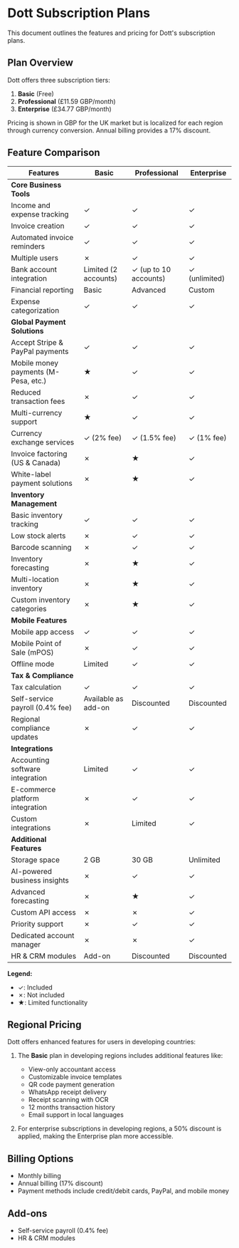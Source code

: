 # Dott Subscription Plans

This document outlines the features and pricing for Dott's subscription plans.

## Plan Overview

Dott offers three subscription tiers:

1. **Basic** (Free)
2. **Professional** (£11.59 GBP/month)
3. **Enterprise** (£34.77 GBP/month)

Pricing is shown in GBP for the UK market but is localized for each region through currency conversion. Annual billing provides a 17% discount.

## Feature Comparison

| Features | Basic | Professional | Enterprise |
|----------|-------|--------------|------------|
| **Core Business Tools** |
| Income and expense tracking | ✓ | ✓ | ✓ |
| Invoice creation | ✓ | ✓ | ✓ |
| Automated invoice reminders | ✓ | ✓ | ✓ |
| Multiple users | ✗ | ✓ | ✓ |
| Bank account integration | Limited (2 accounts) | ✓ (up to 10 accounts) | ✓ (unlimited) |
| Financial reporting | Basic | Advanced | Custom |
| Expense categorization | ✓ | ✓ | ✓ |
| **Global Payment Solutions** |
| Accept Stripe & PayPal payments | ✓ | ✓ | ✓ |
| Mobile money payments (M-Pesa, etc.) | ★ | ✓ | ✓ |
| Reduced transaction fees | ✗ | ✓ | ✓ |
| Multi-currency support | ★ | ✓ | ✓ |
| Currency exchange services | ✓ (2% fee) | ✓ (1.5% fee) | ✓ (1% fee) |
| Invoice factoring (US & Canada) | ✗ | ★ | ✓ |
| White-label payment solutions | ✗ | ★ | ✓ |
| **Inventory Management** |
| Basic inventory tracking | ✓ | ✓ | ✓ |
| Low stock alerts | ✗ | ✓ | ✓ |
| Barcode scanning | ✗ | ✓ | ✓ |
| Inventory forecasting | ✗ | ★ | ✓ |
| Multi-location inventory | ✗ | ★ | ✓ |
| Custom inventory categories | ✗ | ★ | ✓ |
| **Mobile Features** |
| Mobile app access | ✓ | ✓ | ✓ |
| Mobile Point of Sale (mPOS) | ✗ | ✓ | ✓ |
| Offline mode | Limited | ✓ | ✓ |
| **Tax & Compliance** |
| Tax calculation | ✓ | ✓ | ✓ |
| Self-service payroll (0.4% fee) | Available as add-on | Discounted | Discounted |
| Regional compliance updates | ✗ | ✓ | ✓ |
| **Integrations** |
| Accounting software integration | Limited | ✓ | ✓ |
| E-commerce platform integration | ✗ | ✓ | ✓ |
| Custom integrations | ✗ | Limited | ✓ |
| **Additional Features** |
| Storage space | 2 GB | 30 GB | Unlimited |
| AI-powered business insights | ✗ | ✓ | ✓ |
| Advanced forecasting | ✗ | ★ | ✓ |
| Custom API access | ✗ | ✗ | ✓ |
| Priority support | ✗ | ✓ | ✓ |
| Dedicated account manager | ✗ | ✗ | ✓ |
| HR & CRM modules | Add-on | Discounted | Discounted |

**Legend:**
- ✓: Included
- ✗: Not included
- ★: Limited functionality

## Regional Pricing

Dott offers enhanced features for users in developing countries:

1. The **Basic** plan in developing regions includes additional features like:
   - View-only accountant access
   - Customizable invoice templates
   - QR code payment generation
   - WhatsApp receipt delivery
   - Receipt scanning with OCR
   - 12 months transaction history
   - Email support in local languages

2. For enterprise subscriptions in developing regions, a 50% discount is applied, making the Enterprise plan more accessible.

## Billing Options

- Monthly billing
- Annual billing (17% discount)
- Payment methods include credit/debit cards, PayPal, and mobile money

## Add-ons

- Self-service payroll (0.4% fee)
- HR & CRM modules